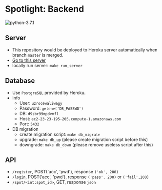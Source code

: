 # Spotlight: Backend
![python-3.7.1](https://img.shields.io/badge/python-3.7.1-blue.svg)

## Server

* This repository would be deployed to Heroku server automatically when branch `master` is merged. 
* [Go to this server](https://spotlight-server.herokuapp.com)
* locally run server: `make run_server`

## Database

* Use `PostgreSQL` provided by Heroku.
* Info
  * User: `uzrocewaliwagy`
  * Password: `getenv('DB_PASSWD')`
  * DB: `d9sbr99mpdvmfl`
  * Host: `ec2-23-23-195-205.compute-1.amazonaws.com`
  * Port: `5432`
* DB migration
  * create migration script: `make db_migrate`
  * upgrade: `make db_up` (please create migration script before this)
  * downgrade: `make db_down` (please remove useless script after this)

## API

* `/register`, POST('acc', 'pwd'), response `('ok', 200)`
* `/login`, POST('acc', 'pwd'), response `('pass', 200)` or `('fail',200)`
* `/spot/<int:spot_id>`, GET, response `json`
